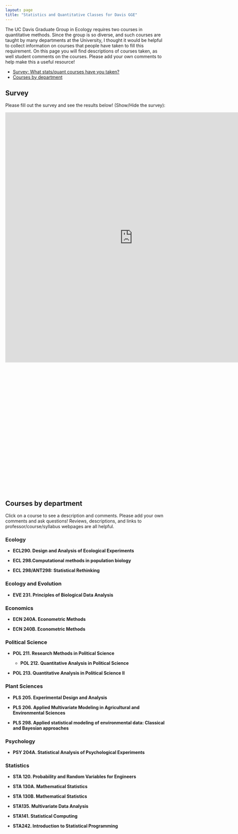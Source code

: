 ```yaml
---
layout: page
title: "Statistics and Quantitative Classes for Davis GGE"
---
```


The UC Davis Graduate Group in Ecology requires two courses in quantitative methods.  Since the group is so diverse, and such courses are taught by many departments at the University, I thought it would be helpful to collect information on courses that people have taken to fill this requirement.  On this page you will find descriptions of courses taken, as well student comments on the courses.  Please add your own comments to help make this a useful resource!

 - [Survey: What stats/quant courses have you taken?](#survey)
 - [Courses by department](#courses-by-department)

## Survey ##

Please fill out the survey and see the results below! <a onclick="showhide('Survey');">(Show/Hide the survey)</a>:

<div id="Survey" style="display:block;">

<iframe src="https://docs.google.com/spreadsheet/embeddedform?formkey=dExUVXJoektTQ3MyX25sa0RFN1B2clE6MQ" width="800" height="785" frameborder="0" marginheight="0" marginwidth="0" scrolling="no">Loading...</iframe>


<script type="text/javascript" src="http://www.google.com/jsapi"></script>
<script type="text/javascript">
  google.load('visualization', '1');
  google.setOnLoadCallback(drawVisualization);

  function drawVisualization() {
    var wrapper = new google.visualization.ChartWrapper({
      chartType: 'BarChart',
      dataSourceUrl: 'https://docs.google.com/spreadsheet/tq?key=0Anp1a9ooFRwOdExUVXJoektTQ3MyX25sa0RFN1B2clE&gid=2&headers=-1',
      query: 'SELECT A,B WHERE B > 0 ORDER BY (0-B)',
      options: {'title': 'Survey Results (Refresh page for latest)', 'legend': 'none', 'hAxis': {'minValue': '0', 'title': 'Number of Responses'},
      containerId: 'vis_div'
    });
    wrapper.draw()

    // No query callback handler needed!
  }
</script>

<div id="vis_div" style="width: 600px; height: 400px;"></div>


</div>

## Courses by department ##

Click on a course to see a description and comments.  Please add your own comments and ask questions!  Reviews, descriptions, and links to professor/course/syllabus webpages are all helpful. 

### Ecology ###

- <a onclick="showhide('ECL290');">**ECL290. Design and Analysis of Ecological Experiments**</a>

  <iframe width="600" height="800" src="/statsclasses/ECL290.html" id="ECL290" frameborder="0" scrolling="auto" allowtransparency="true" style="display:none;"></iframe>
        
- <a onclick="showhide('ECL298');">**ECL 298.Computational methods in population biology**</a>

  <iframe width="600" height="800" src="/statsclasses/ECL298.html" id="ECL298" frameborder="0" scrolling="auto" allowtransparency="true" style="display:none;"></iframe>

- <a onclick="showhide('ECLANT298');">**ECL 298/ANT298: Statistical Rethinking**</a>

  <iframe width="600" height="800" src="/statsclasses/ECLANT298.html" id="ECLANT298" frameborder="0" scrolling="auto" allowtransparency="true" style="display:none;"></iframe>


### Ecology and Evolution ###

- <a onclick="showhide('EVE231');">**EVE 231. Principles of Biological Data Analysis**</a>

  <iframe width="600" height="800" src="/statsclasses/EVE231.html" id="EVE231" frameborder="0" scrolling="auto" allowtransparency="true" style="display:none;"></iframe>

### Economics ###

- <a onclick="showhide('ECN204A');">**ECN 240A. Econometric Methods**</a>

  <iframe width="600" height="800" src="/statsclasses/ECN204A.html" id="ECN204A" frameborder="0" scrolling="auto" allowtransparency="true" style="display:none;"></iframe>

- <a onclick="showhide('ECN204B');">**ECN 240B. Econometric Methods**</a>

  <iframe width="600" height="800" src="/statsclasses/ECN204B.html" id="ECN204B" frameborder="0" scrolling="auto" allowtransparency="true" style="display:none;"></iframe>

### Political Science ###

- <a onclick="showhide('POL211');">**POL 211. Research Methods in Political Science**</a>

  <iframe width="600" height="800" src="/statsclasses/POL211.html" id="POL211" frameborder="0" scrolling="auto" allowtransparency="true" style="display:none;"></iframe>

  - <a onclick="showhide('POL212');">**POL 212. Quantitative Analysis in Political Science**</a>

    <iframe width="600" height="800" src="/statsclasses/POL212.html" id="POL212" frameborder="0" scrolling="auto" allowtransparency="true" style="display:none;"></iframe>

- <a onclick="showhide('POL213');">**POL 213. Quantitative Analysis in Political Science II**</a>

  <iframe width="600" height="800" src="/statsclasses/POL213.html" id="POL213" frameborder="0" scrolling="auto" allowtransparency="true" style="display:none;"></iframe>

### Plant Sciences ###

- <a onclick="showhide('PLS205');">**PLS 205. Experimental Design and Analysis**</a>

  <iframe width="600" height="800" src="/statsclasses/PLS205.html" id="PLS205" frameborder="0" scrolling="auto" allowtransparency="true" style="display:none;"></iframe>

- <a onclick="showhide('PLS206');">**PLS 206. Applied Multivariate Modeling in Agricultural and Environmental Sciences**</a>

  <iframe width="600" height="800" src="/statsclasses/PLS206.html" id="PLS206" frameborder="0" scrolling="auto" allowtransparency="true" style="display:none;"></iframe>

- <a onclick="showhide('PLS298');">**PLS 298. Applied statistical modeling of environmental data: Classical and Bayesian approaches**</a>

  <iframe width="600" height="800" src="/statsclasses/PLS298.html" id="PLS298" frameborder="0" scrolling="auto" allowtransparency="true" style="display:none;"></iframe>

### Psychology ###

- <a onclick="showhide('PSY204A');">**PSY 204A. Statistical Analysis of Psychological Experiments**</a>

  <iframe width="600" height="800" src="/statsclasses/PSY204A.html" id="PSY204A" frameborder="0" scrolling="auto" allowtransparency="true" style="display:none;"></iframe>

### Statistics ###

- <a onclick="showhide('STA120');">**STA 120. Probability and Random Variables for Engineers**</a>

  <iframe width="600" height="800" src="/statsclasses/STA120.html" id="STA120" frameborder="0" scrolling="auto" allowtransparency="true" style="display:none;"></iframe>
        
- <a onclick="showhide('STA130A');">**STA 130A. Mathematical Statistics**</a>

  <iframe width="600" height="800" src="/statsclasses/STA130A.html" id="STA130A" frameborder="0" scrolling="auto" allowtransparency="true" style="display:none;"></iframe>

- <a onclick="showhide('STA130B');">**STA 130B. Mathematical Statistics**</a>

  <iframe width="600" height="800" src="/statsclasses/STA130B.html" id="STA130B" frameborder="0" scrolling="auto" allowtransparency="true" style="display:none;"></iframe>

- <a onclick="showhide('STA135');">**STA135. Multivariate Data Analysis**</a>

  <iframe width="600" height="800" src="/statsclasses/STA135.html" id="STA135" frameborder="0" scrolling="auto" allowtransparency="true" style="display:none;"></iframe>

- <a onclick="showhide('STA141');">**STA141. Statistical Computing**</a>

  <iframe width="600" height="800" src="/statsclasses/STA141.html" id="STA141" frameborder="0" scrolling="auto" allowtransparency="true" style="display:none;"></iframe>

- <a onclick="showhide('STA242');">**STA242. Introduction to Statistical Programming**</a>

  <iframe width="600" height="800" src="/statsclasses/STA242.html" id="STA242" frameborder="0" scrolling="auto" allowtransparency="true" style="display:none;"></iframe>
